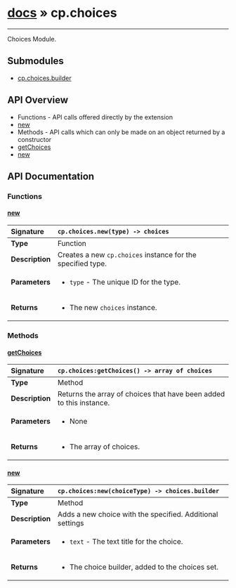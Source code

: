 # [docs](index.md) » cp.choices
---

Choices Module.

## Submodules
 * [cp.choices.builder](cp.choices.builder.md)

## API Overview
* Functions - API calls offered directly by the extension
 * [new](#new)
* Methods - API calls which can only be made on an object returned by a constructor
 * [getChoices](#getchoices)
 * [new](#new)

## API Documentation

### Functions

#### [new](#new)
| <span style="float: left;">**Signature**</span> | <span style="float: left;">`cp.choices.new(type) -> choices` </span>                                                          |
| -----------------------------------------------------|---------------------------------------------------------------------------------------------------------|
| **Type**                                             | Function                                                                                         |
| **Description**                                      | Creates a new `cp.choices` instance for the specified type.                                                                                         |
| **Parameters**                                       | <ul><li><code>type</code>    - The unique ID for the type.</li></ul>   |
| **Returns**                                          | <ul><li>The new <code>choices</code> instance.</li></ul>            |

### Methods

#### [getChoices](#getchoices)
| <span style="float: left;">**Signature**</span> | <span style="float: left;">`cp.choices:getChoices() -> array of choices` </span>                                                          |
| -----------------------------------------------------|---------------------------------------------------------------------------------------------------------|
| **Type**                                             | Method                                                                                         |
| **Description**                                      | Returns the array of choices that have been added to this instance.                                                                                         |
| **Parameters**                                       | <ul><li>None</li></ul>   |
| **Returns**                                          | <ul><li>The array of choices.</li></ul>            |

#### [new](#new)
| <span style="float: left;">**Signature**</span> | <span style="float: left;">`cp.choices:new(choiceType) -> choices.builder` </span>                                                          |
| -----------------------------------------------------|---------------------------------------------------------------------------------------------------------|
| **Type**                                             | Method                                                                                         |
| **Description**                                      | Adds a new choice with the specified. Additional settings                                                                                         |
| **Parameters**                                       | <ul><li><code>text</code>   - The text title for the choice.</li></ul>   |
| **Returns**                                          | <ul><li>The choice builder, added to the choices set.</li></ul>            |

